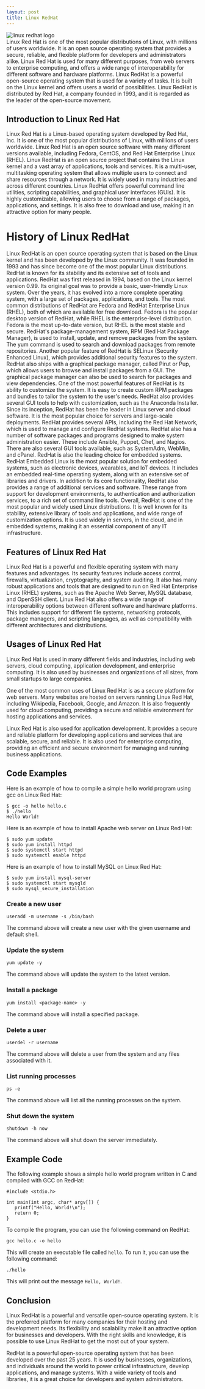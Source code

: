 ```yaml
---
layout: post
title: Linux RedHat
---
```

<div class="row">
    <div class="col-sm-2">
        <img src="/images/linux-red-hat.png" alt="linux redhat logo"/>
    </div>
    <div class="col-sm-10">
        Linux Red Hat is one of the most popular distributions of Linux, with millions of users worldwide. It is an open source operating system that provides a secure, reliable, and flexible platform for developers and administrators alike. Linux Red Hat is used for many different purposes, from web servers to enterprise computing, and offers a wide range of interoperability for different software and hardware platforms.
        Linux RedHat is a powerful open-source operating system that is used for a variety of tasks. It is built on the Linux kernel and offers users a world of possibilities. Linux RedHat is distributed by Red Hat, a company founded in 1993, and it is regarded as the leader of the open-source movement.
    </div>
</div>


## Introduction to Linux Red Hat

Linux Red Hat is a Linux-based operating system developed by Red Hat, Inc. It is one of the most popular distributions of Linux, with millions of users worldwide. Linux Red Hat is an open source software with many different versions available, including Fedora, CentOS, and Red Hat Enterprise Linux (RHEL).
Linux RedHat is an open source project that contains the Linux kernel and a vast array of applications, tools and services. It is a multi-user, multitasking operating system that allows multiple users to connect and share resources through a network. It is widely used in many industries and across different countries.
Linux RedHat offers powerful command line utilities, scripting capabilities, and graphical user interfaces (GUIs). It is highly customizable, allowing users to choose from a range of packages, applications, and settings. It is also free to download and use, making it an attractive option for many people.

# History of Linux RedHat

Linux RedHat is an open source operating system that is based on the Linux kernel and has been developed by the Linux community. It was founded in 1993 and has since become one of the most popular Linux distributions. RedHat is known for its stability and its extensive set of tools and applications.
RedHat was first released in 1994, based on the Linux kernel version 0.99. Its original goal was to provide a basic, user-friendly Linux system. Over the years, it has evolved into a more complete operating system, with a large set of packages, applications, and tools.
The most common distributions of RedHat are Fedora and RedHat Enterprise Linux (RHEL), both of which are available for free download. Fedora is the popular desktop version of RedHat, while RHEL is the enterprise-level distribution. Fedora is the most up-to-date version, but RHEL is the most stable and secure.
RedHat's package-management system, RPM (Red Hat Package Manager), is used to install, update, and remove packages from the system. The yum command is used to search and download packages from remote repositories. Another popular feature of RedHat is SELinux (Security Enhanced Linux), which provides additional security features to the system.
RedHat also ships with a graphical package manager, called Pirut or Pup, which allows users to browse and install packages from a GUI. The graphical package manager can also be used to search for packages and view dependencies.
One of the most powerful features of RedHat is its ability to customize the system. It is easy to create custom RPM packages and bundles to tailor the system to the user's needs. RedHat also provides several GUI tools to help with customization, such as the Anaconda Installer.
Since its inception, RedHat has been the leader in Linux server and cloud software. It is the most popular choice for servers and large-scale deployments. RedHat provides several APIs, including the Red Hat Network, which is used to manage and configure RedHat systems.
RedHat also has a number of software packages and programs designed to make system administration easier. These include Ansible, Puppet, Chef, and Nagios. There are also several GUI tools available, such as SystemAdm, WebMin, and cPanel.
RedHat is also the leading choice for embedded systems. RedHat Embedded Linux is the most popular solution for embedded systems, such as electronic devices, wearables, and IoT devices. It includes an embedded real-time operating system, along with an extensive set of libraries and drivers.
In addition to its core functionality, RedHat also provides a range of additional services and software. These range from support for development environments, to authentication and authorization services, to a rich set of command line tools.
Overall, RedHat is one of the most popular and widely used Linux distributions. It is well known for its stability, extensive library of tools and applications, and wide range of customization options. It is used widely in servers, in the cloud, and in embedded systems, making it an essential component of any IT infrastructure.

## Features of Linux Red Hat

Linux Red Hat is a powerful and flexible operating system with many features and advantages. Its security features include access control, firewalls, virtualization, cryptography, and system auditing. It also has many robust applications and tools that are designed to run on Red Hat Enterprise Linux (RHEL) systems, such as the Apache Web Server, MySQL database, and OpenSSH client.
Linux Red Hat also offers a wide range of interoperability options between different software and hardware platforms. This includes support for different file systems, networking protocols, package managers, and scripting languages, as well as compatibility with different architectures and distributions.

## Usages of Linux Red Hat

Linux Red Hat is used in many different fields and industries, including web servers, cloud computing, application development, and enterprise computing. It is also used by businesses and organizations of all sizes, from small startups to large companies.

One of the most common uses of Linux Red Hat is as a secure platform for web servers. Many websites are hosted on servers running Linux Red Hat, including Wikipedia, Facebook, Google, and Amazon. It is also frequently used for cloud computing, providing a secure and reliable environment for hosting applications and services.

Linux Red Hat is also used for application development. It provides a secure and reliable platform for developing applications and services that are scalable, secure, and reliable. It is also used for enterprise computing, providing an efficient and secure environment for managing and running business applications.

## Code Examples

Here is an example of how to compile a simple hello world program using gcc on Linux Red Hat:

```
$ gcc -o hello hello.c 
$ ./hello 
Hello World!
```

Here is an example of how to install Apache web server on Linux Red Hat:

```
$ sudo yum update 
$ sudo yum install httpd 
$ sudo systemctl start httpd 
$ sudo systemctl enable httpd 
```

Here is an example of how to install MySQL on Linux Red Hat:

```
$ sudo yum install mysql-server 
$ sudo systemctl start mysqld 
$ sudo mysql_secure_installation
```

### Create a new user

`useradd -m username -s /bin/bash`

The command above will create a new user with the given username and default shell.

### Update the system

`yum update -y`

The command above will update the system to the latest version.

### Install a package

`yum install <package-name> -y`

The command above will install a specified package.

### Delete a user

`userdel -r username`

The command above will delete a user from the system and any files associated with it.

### List running processes

`ps -e`

The command above will list all the running processes on the system.

### Shut down the system

`shutdown -h now`

The command above will shut down the server immediately.

## Example Code

The following example shows a simple hello world program written in C and compiled with GCC on RedHat:

```
#include <stdio.h>
 
int main(int argc, char* argv[]) {
   printf("Hello, World!\n");
   return 0;
}
```

To compile the program, you can use the following command on RedHat:

```
gcc hello.c -o hello
```

This will create an executable file called `hello`. To run it, you can use the following command:

```
./hello
```

This will print out the message `Hello, World!`.

## Conclusion

Linux RedHat is a powerful and versatile open-source operating system. It is the preferred platform for many companies for their hosting and development needs. Its flexibility and scalability make it an attractive option for businesses and developers. With the right skills and knowledge, it is possible to use Linux RedHat to get the most out of your system.

RedHat is a powerful open-source operating system that has been developed over the past 25 years. It is used by businesses, organizations, and individuals around the world to power critical infrastructure, develop applications, and manage systems. With a wide variety of tools and libraries, it is a great choice for developers and system administrators.
